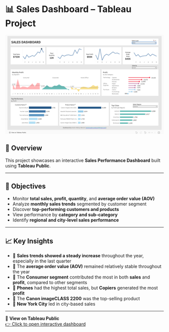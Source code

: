 # 📊 Sales Dashboard – Tableau Project

![Dashboard Preview](sales_dashboard.png)

## 🧠 Overview

This project showcases an interactive **Sales Performance Dashboard** built using **Tableau Public**.

---

## 🎯 Objectives

- Monitor **total sales, profit, quantity**, and **average order value (AOV)**
- Analyze **monthly sales trends** segmented by customer segment
- Discover **top-performing customers and products**
- View performance by **category and sub-category**
- Identify **regional and city-level sales performance**

---

## 📈 Key Insights

- 📌 **Sales trends showed a steady increase** throughout the year, especially in the last quarter
- 📌 The **average order value (AOV)** remained relatively stable throughout the year  
- 📌 The **Consumer segment** contributed the most in both **sales** and **profit**, compared to other segments
- 📌 **Phones** had the highest total sales, but **Copiers** generated the most **profit**  
- 📌 The **Canon imageCLASS 2200** was the top-selling product  
- 📌 **New York City** led in city-based sales

---

🔗 **View on Tableau Public**  
[👉 Click to open interactive dashboard](https://public.tableau.com/views/Project2Andin/Dashboard1?:language=en-US&:sid=&:redirect=auth&:display_count=n&:origin=viz_share_link)

